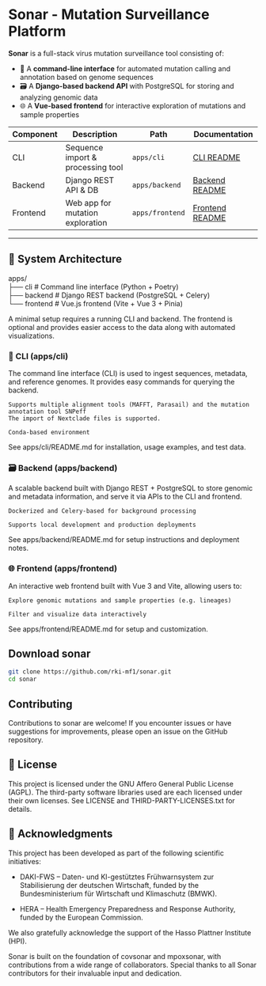 # Sonar - Mutation Surveillance Platform

**Sonar** is a full-stack virus mutation surveillance tool consisting of:
- 🧬 A **command-line interface** for automated mutation calling and annotation based on genome sequences
- 🗃️ A **Django-based backend API** with PostgreSQL for storing and analyzing genomic data
- 🌐 A **Vue-based frontend** for interactive exploration of mutations and sample properties

| Component | Description                      | Path            | Documentation                                |
| --------- | -------------------------------- | --------------- | -------------------------------------------- |
| CLI       | Sequence import & processing tool    | `apps/cli`      | [CLI README](./apps/cli/README.md)       |
| Backend   | Django REST API & DB             | `apps/backend`  | [Backend README](./apps/backend/README.md)   |
| Frontend  | Web app for mutation exploration | `apps/frontend` | [Frontend README](./apps/frontend/README.md) |


---

## 🧭 System Architecture
apps/<br>
├── cli # Command line interface (Python + Poetry)<br>
├── backend # Django REST backend (PostgreSQL + Celery)<br>
└── frontend # Vue.js frontend (Vite + Vue 3 + Pinia)

A minimal setup requires a running CLI and backend. The frontend is optional and provides easier access to the data along with automated visualizations.

### 🧬 CLI (apps/cli)

The command line interface (CLI) is used to ingest sequences, metadata, and reference genomes. It provides easy commands for querying the backend.

    Supports multiple alignment tools (MAFFT, Parasail) and the mutation annotation tool SNPeff
    The import of Nextclade files is supported.

    Conda-based environment

See apps/cli/README.md for installation, usage examples, and test data.

### 🗃️ Backend (apps/backend)

A scalable backend built with Django REST + PostgreSQL to store genomic and metadata information, and serve it via APIs to the CLI and frontend.

    Dockerized and Celery-based for background processing

    Supports local development and production deployments

See apps/backend/README.md for setup instructions and deployment notes.

### 🌐 Frontend (apps/frontend)

An interactive web frontend built with Vue 3 and Vite, allowing users to:

    Explore genomic mutations and sample properties (e.g. lineages)

    Filter and visualize data interactively

See apps/frontend/README.md for setup and customization.

## Download sonar

```sh
git clone https://github.com/rki-mf1/sonar.git
cd sonar
```
## Contributing

Contributions to sonar are welcome! If you encounter issues or have suggestions for improvements, please open an issue on the GitHub repository.

## 📄 License

This project is licensed under the GNU Affero General Public License (AGPL).
The third-party software libraries used are each licensed under their own licenses.
See LICENSE and THIRD-PARTY-LICENSES.txt for details.

## 🙏 Acknowledgments

This project has been developed as part of the following scientific initiatives:

- DAKI-FWS – Daten- und KI-gestütztes Frühwarnsystem zur Stabilisierung der deutschen Wirtschaft, funded by the Bundesministerium für Wirtschaft und Klimaschutz (BMWK).

- HERA – Health Emergency Preparedness and Response Authority, funded by the European Commission.

We also gratefully acknowledge the support of the Hasso Plattner Institute (HPI).

Sonar is built on the foundation of covsonar and mpoxsonar, with contributions from a wide range of collaborators.
Special thanks to all Sonar contributors for their invaluable input and dedication.

